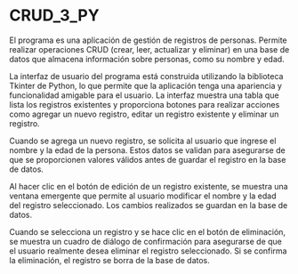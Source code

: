 # CRUD_3_PY

El programa es una aplicación de gestión de registros de personas. Permite realizar operaciones CRUD (crear, leer, actualizar y eliminar) en una base de datos que almacena información sobre personas, como su nombre y edad.

La interfaz de usuario del programa está construida utilizando la biblioteca Tkinter de Python, lo que permite que la aplicación tenga una apariencia y funcionalidad amigable para el usuario. La interfaz muestra una tabla que lista los registros existentes y proporciona botones para realizar acciones como agregar un nuevo registro, editar un registro existente y eliminar un registro.

Cuando se agrega un nuevo registro, se solicita al usuario que ingrese el nombre y la edad de la persona. Estos datos se validan para asegurarse de que se proporcionen valores válidos antes de guardar el registro en la base de datos.

Al hacer clic en el botón de edición de un registro existente, se muestra una ventana emergente que permite al usuario modificar el nombre y la edad del registro seleccionado. Los cambios realizados se guardan en la base de datos.

Cuando se selecciona un registro y se hace clic en el botón de eliminación, se muestra un cuadro de diálogo de confirmación para asegurarse de que el usuario realmente desea eliminar el registro seleccionado. Si se confirma la eliminación, el registro se borra de la base de datos.
